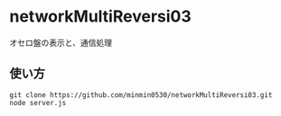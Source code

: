 # networkMultiReversi03
オセロ盤の表示と、通信処理

## 使い方
```git clone https://github.com/minmin0530/networkMultiReversi03.git```  
```node server.js```

